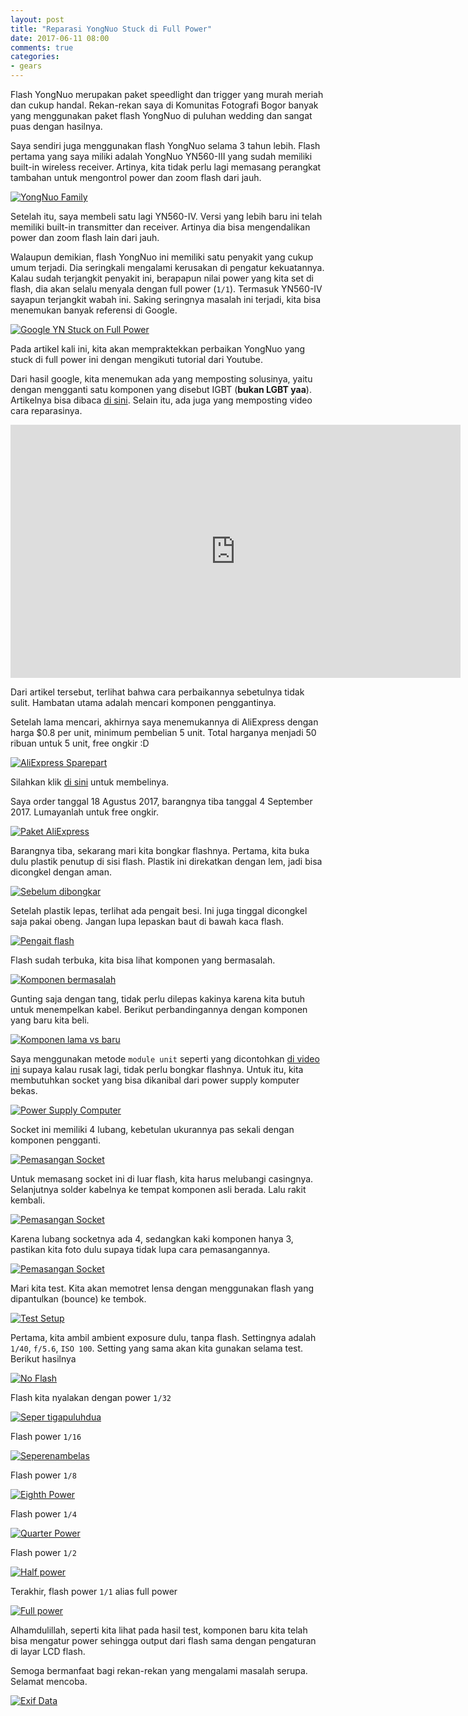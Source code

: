 ```yaml
---
layout: post
title: "Reparasi YongNuo Stuck di Full Power"
date: 2017-06-11 08:00
comments: true
categories:
- gears
---
```



Flash YongNuo merupakan paket speedlight dan trigger yang murah meriah dan cukup handal. Rekan-rekan saya di Komunitas Fotografi Bogor banyak yang menggunakan paket flash YongNuo di puluhan wedding dan sangat puas dengan hasilnya.

Saya sendiri juga menggunakan flash YongNuo selama 3 tahun lebih. Flash pertama yang saya miliki adalah YongNuo YN560-III yang sudah memiliki built-in wireless receiver. Artinya, kita tidak perlu lagi memasang perangkat tambahan untuk mengontrol power dan zoom flash dari jauh.

[![YongNuo Family]({{site.url}}/images/2017/yn-repair/yn-family.jpg)]({{site.url}}/images/2017/yn-repair/yn-family.jpg)

Setelah itu, saya membeli satu lagi YN560-IV. Versi yang lebih baru ini telah memiliki built-in transmitter dan receiver. Artinya dia bisa mengendalikan power dan zoom flash lain dari jauh.

Walaupun demikian, flash YongNuo ini memiliki satu penyakit yang cukup umum terjadi. Dia seringkali mengalami kerusakan di pengatur kekuatannya. Kalau sudah terjangkit penyakit ini, berapapun nilai power yang kita set di flash, dia akan selalu menyala dengan full power (`1/1`). Termasuk YN560-IV sayapun terjangkit wabah ini. Saking seringnya masalah ini terjadi, kita bisa menemukan banyak referensi di Google.

[![Google YN Stuck on Full Power]({{site.url}}/images/2017/yn-repair/yn-stuck-full-power.png)]({{site.url}}/images/2017/yn-repair/yn-stuck-full-power.png)

Pada artikel kali ini, kita akan mempraktekkan perbaikan YongNuo yang stuck di full power ini dengan mengikuti tutorial dari Youtube.

<!--more-->

Dari hasil google, kita menemukan ada yang memposting solusinya, yaitu dengan mengganti satu komponen yang disebut IGBT (**bukan LGBT yaa**). Artikelnya bisa dibaca [di sini](https://www.dpreview.com/forums/thread/3778930?page=2#forum-post-56304478). Selain itu, ada juga yang memposting video cara reparasinya.

<div class="video-container">
<iframe width="720" height="405" src="https://www.youtube.com/embed/ycPYUknwNfY?start=219" frameborder="0" allowfullscreen></iframe></div>

Dari artikel tersebut, terlihat bahwa cara perbaikannya sebetulnya tidak sulit. Hambatan utama adalah mencari komponen penggantinya.

Setelah lama mencari, akhirnya saya menemukannya di AliExpress dengan harga $0.8 per unit, minimum pembelian 5 unit. Total harganya menjadi 50 ribuan untuk 5 unit, free ongkir :D

[![AliExpress Sparepart]({{site.url}}/images/2017/yn-repair/aliexpress-yn-part.png)]({{site.url}}/images/2017/yn-repair/aliexpress-yn-part.png)

Silahkan klik [di sini](https://www.aliexpress.com/item/Free-shipping-5PCS-TIG056BF-TIG056-TO-220F-IGBT400V/32443316751.html) untuk membelinya.

Saya order tanggal 18 Agustus 2017, barangnya tiba tanggal 4 September 2017. Lumayanlah untuk free ongkir.

[![Paket AliExpress]({{site.url}}/images/2017/yn-repair/DSC_2623.png)]({{site.url}}/images/2017/yn-repair/DSC_2623.png)

Barangnya tiba, sekarang mari kita bongkar flashnya. Pertama, kita buka dulu plastik penutup di sisi flash. Plastik ini direkatkan dengan lem, jadi bisa dicongkel dengan aman.

[![Sebelum dibongkar]({{site.url}}/images/2017/yn-repair/DSC_2629.JPG)]({{site.url}}/images/2017/yn-repair/DSC_2629.JPG)

Setelah plastik lepas, terlihat ada pengait besi. Ini juga tinggal dicongkel saja pakai obeng. Jangan lupa lepaskan baut di bawah kaca flash.

[![Pengait flash]({{site.url}}/images/2017/yn-repair/DSC_2630.JPG)]({{site.url}}/images/2017/yn-repair/DSC_2630.JPG)

Flash sudah terbuka, kita bisa lihat komponen yang bermasalah.

[![Komponen bermasalah]({{site.url}}/images/2017/yn-repair/DSC_2632.JPG)]({{site.url}}/images/2017/yn-repair/DSC_2632.JPG)

Gunting saja dengan tang, tidak perlu dilepas kakinya karena kita butuh untuk menempelkan kabel. Berikut perbandingannya dengan komponen yang baru kita beli.

[![Komponen lama vs baru]({{site.url}}/images/2017/yn-repair/DSC_2650.JPG)]({{site.url}}/images/2017/yn-repair/DSC_2650.JPG)

Saya menggunakan metode `module unit` seperti yang dicontohkan [di video ini](https://youtu.be/VOXIHqty7Pc?t=2m30s) supaya kalau rusak lagi, tidak perlu bongkar flashnya. Untuk itu, kita membutuhkan socket yang bisa dikanibal dari power supply komputer bekas.

[![Power Supply Computer]({{site.url}}/images/2017/yn-repair/DSC_2634.JPG)]({{site.url}}/images/2017/yn-repair/DSC_2634.JPG)

Socket ini memiliki 4 lubang, kebetulan ukurannya pas sekali dengan komponen pengganti.

[![Pemasangan Socket]({{site.url}}/images/2017/yn-repair/DSC_2638.JPG)]({{site.url}}/images/2017/yn-repair/DSC_2638.JPG)

Untuk memasang socket ini di luar flash, kita harus melubangi casingnya. Selanjutnya solder kabelnya ke tempat komponen asli berada. Lalu rakit kembali.

[![Pemasangan Socket]({{site.url}}/images/2017/yn-repair/DSC_2657.JPG)]({{site.url}}/images/2017/yn-repair/DSC_2657.JPG)

Karena lubang socketnya ada 4, sedangkan kaki komponen hanya 3, pastikan kita foto dulu supaya tidak lupa cara pemasangannya.

[![Pemasangan Socket]({{site.url}}/images/2017/yn-repair/DSC_2659.JPG)]({{site.url}}/images/2017/yn-repair/DSC_2659.JPG)

Mari kita test. Kita akan memotret lensa dengan menggunakan flash yang dipantulkan (bounce) ke tembok.

[![Test Setup]({{site.url}}/images/2017/yn-repair/IMG_4777.JPG)]({{site.url}}/images/2017/yn-repair/IMG_4777.JPG)

Pertama, kita ambil ambient exposure dulu, tanpa flash. Settingnya adalah `1/40`, `f/5.6`, `ISO 100`. Setting yang sama akan kita gunakan selama test. Berikut hasilnya

[![No Flash]({{site.url}}/images/2017/yn-repair/DSC_2660.JPG)]({{site.url}}/images/2017/yn-repair/DSC_2660.JPG)

Flash kita nyalakan dengan power `1/32`

[![Seper tigapuluhdua]({{site.url}}/images/2017/yn-repair/DSC_2662.JPG)]({{site.url}}/images/2017/yn-repair/DSC_2662.JPG)

Flash power `1/16`

[![Seperenambelas]({{site.url}}/images/2017/yn-repair/DSC_2663.JPG)]({{site.url}}/images/2017/yn-repair/DSC_2663.JPG)

Flash power `1/8`

[![Eighth Power]({{site.url}}/images/2017/yn-repair/DSC_2664.JPG)]({{site.url}}/images/2017/yn-repair/DSC_2664.JPG)

Flash power `1/4`

[![Quarter Power]({{site.url}}/images/2017/yn-repair/DSC_2665.JPG)]({{site.url}}/images/2017/yn-repair/DSC_2665.JPG)

Flash power `1/2`

[![Half power]({{site.url}}/images/2017/yn-repair/DSC_2666.JPG)]({{site.url}}/images/2017/yn-repair/DSC_2666.JPG)

Terakhir, flash power `1/1` alias full power

[![Full power]({{site.url}}/images/2017/yn-repair/DSC_2667.JPG)]({{site.url}}/images/2017/yn-repair/DSC_2667.JPG)

Alhamdulillah, seperti kita lihat pada hasil test, komponen baru kita telah bisa mengatur power sehingga output dari flash sama dengan pengaturan di layar LCD flash.

Semoga bermanfaat bagi rekan-rekan yang mengalami masalah serupa. Selamat mencoba.



[![Exif Data]({{site.url}}/images/2017/exiftool/exif-lensa-edit.png)]({{site.url}}/images/2017/exiftool/exif-lensa-edit.png)
